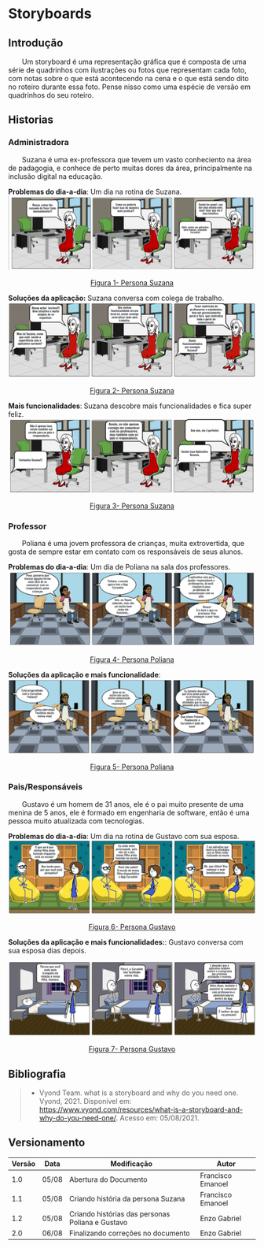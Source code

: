 # Storyboards

## Introdução

&emsp;&emsp;Um storyboard é uma representação gráfica que é composta de uma série de quadrinhos com ilustrações ou fotos que representam cada foto, com notas sobre o que está acontecendo na cena e o que está sendo dito no roteiro durante essa foto. Pense nisso como uma espécie de versão em quadrinhos do seu roteiro.

## Historias

### Administradora

&emsp;&emsp;Suzana é uma ex-professora que tevem um vasto conheciento na área de padagogia, e conhece de perto muitas dores da área, principalmente na inclusão digital na educação.

**Problemas do dia-a-dia**: Um dia na rotina de Suzana.
![](https://raw.githubusercontent.com/francisco1code/docs/master/images/1.png) <center>
[Figura 1- Persona Suzana ](https://raw.githubusercontent.com/francisco1code/docs/master/images/1.png)</center>

**Soluções da aplicação:** Suzana conversa com colega de trabalho.
![](https://raw.githubusercontent.com/francisco1code/docs/master/images/2.png) <center>
[Figura 2- Persona Suzana](https://raw.githubusercontent.com/francisco1code/docs/master/images/2.png)</center>

**Mais funcionalidades**: Suzana descobre mais funcionalidades e fica super feliz.
![](https://raw.githubusercontent.com/francisco1code/docs/master/images/3333.png) <center>
[Figura 3- Persona Suzana](https://raw.githubusercontent.com/francisco1code/docs/master/images/3333.png)</center>

### Professor

&emsp;&emsp;Poliana é uma jovem professora de crianças, muita extrovertida, que gosta de sempre estar em contato com os responsáveis de seus alunos.

**Problemas do dia-a-dia**: Um dia de Poliana na sala dos professores.
![](../../../assets/imagens/storyboards/storyboard_poliana_1.png) <center>
[Figura 4- Persona Poliana](../../../assets/imagens/storyboards/storyboard_poliana_1.png) </center>

**Soluções da aplicação e mais funcionalidade**:
![](../../../assets/imagens/storyboards/storyboard_poliana_2.png) <center>
[Figura 5- Persona Poliana](../../../assets/imagens/storyboards/storyboard_poliana_2.png) </center>

### Pais/Responsáveis

&emsp;&emsp;Gustavo é um homem de 31 anos, ele é o pai muito presente de uma menina de 5 anos, ele é formado em engenharia de software, então é uma pessoa muito atualizada com tecnologias.

**Problemas do dia-a-dia**: Um dia na rotina de Gustavo com sua esposa.
![](../../../assets/imagens/storyboards/storyboard_gustavo_1.png) <center>
[Figura 6- Persona Gustavo](../../../assets/imagens/storyboards/storyboard_gustavo_1.png)</center>

**Soluções da aplicação e mais funcionalidades:**: Gustavo conversa com sua esposa dias depois.

![](../../../assets/imagens/storyboards/storyboard_gustavo_2.png)<center>
[Figura 7- Persona Gustavo](../../../assets/imagens/storyboards/storyboard_gustavo_2.png)</center>

## Bibliografia

> - Vyond Team. what is a storyboard and why do you need one. Vyond, 2021. Disponível em: <https://www.vyond.com/resources/what-is-a-storyboard-and-why-do-you-need-one/>. Acesso em: 05/08/2021.

## Versionamento

| Versão | Data  | Modificação                                      | Autor             |
| ------ | ----- | ------------------------------------------------ | ----------------- |
| 1.0    | 05/08 | Abertura do Documento                            | Francisco Emanoel |
| 1.1    | 05/08 | Criando história da persona Suzana               | Francisco Emanoel |
| 1.2    | 05/08 | Criando histórias das personas Poliana e Gustavo | Enzo Gabriel      |
| 2.0    | 06/08 | Finalizando correções no documento               | Enzo Gabriel      |
